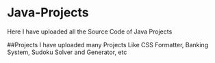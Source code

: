 # Java-Projects
Here I have uploaded all the Source Code of Java Projects

##Projects
I have uploaded many Projects Like CSS Formatter, Banking System, Sudoku Solver and Generator, etc
